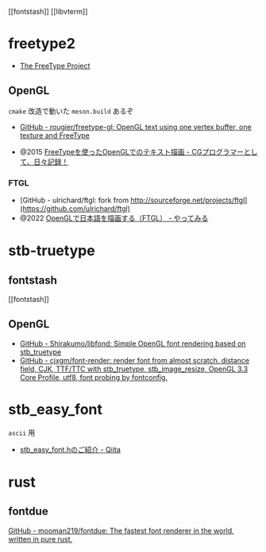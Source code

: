 [[fontstash]] [[libvterm]]

# freetype2
- [The FreeType Project](https://freetype.org/)

## OpenGL

`cmake` 改造で動いた
`meson.build` あるぞ
- [GitHub - rougier/freetype-gl: OpenGL text using one vertex buffer, one texture and FreeType](https://github.com/rougier/freetype-gl)

- @2015 [FreeTypeを使ったOpenGLでのテキスト描画 - CGプログラマーとして、日々記録！](https://blendgimper.hatenablog.jp/entry/2016/01/01/074615)

### FTGL
- [GitHub - ulrichard/ftgl: fork from http://sourceforge.net/projects/ftgl](https://github.com/ulrichard/ftgl)
- @2022 [OpenGLで日本語を描画する（FTGL） - やってみる](https://ytyaru.hatenablog.com/entry/2022/05/23/000000)

# stb-truetype
## fontstash
[[fontstash]]

## OpenGL
- [GitHub - Shirakumo/libfond: Simple OpenGL font rendering based on stb_truetype](https://github.com/Shirakumo/libfond)
- [GitHub - cjxgm/font-render: render font from almost scratch. distance field, CJK, TTF/TTC with stb_truetype, stb_image_resize, OpenGL 3.3 Core Profile, utf8, font probing by fontconfig.](https://github.com/cjxgm/font-render)

# stb_easy_font
`ascii` 用
- [stb_easy_font.hのご紹介 - Qiita](https://qiita.com/hon_no_mushi/items/6ad9ca33aff6c90dc3f3)
# rust
## fontdue
[GitHub - mooman219/fontdue: The fastest font renderer in the world, written in pure rust.](https://github.com/mooman219/fontdue)
